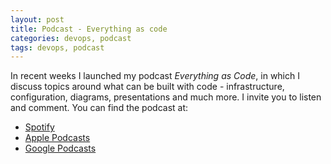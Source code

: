 ```yaml
---
layout: post
title: Podcast - Everything as code
categories: devops, podcast
tags: devops, podcast
---
```


In recent weeks I launched my podcast *Everything as Code*, in which I discuss topics around what can be built with code - infrastructure, configuration, diagrams, presentations and much more. I invite you to listen and comment. You can find the podcast at:
- [Spotify](https://open.spotify.com/show/0SLjaZfaCw0WanBzMuCVCc)
- [Apple Podcasts](https://podcasts.apple.com/us/podcast/everything-as-code/id1732084317)
- [Google Podcasts ](https://podcasts.google.com/feed/aHR0cHM6Ly9hbmNob3IuZm0vcy9mMjdkNzQ4NC9wb2RjYXN0L3Jzcw)